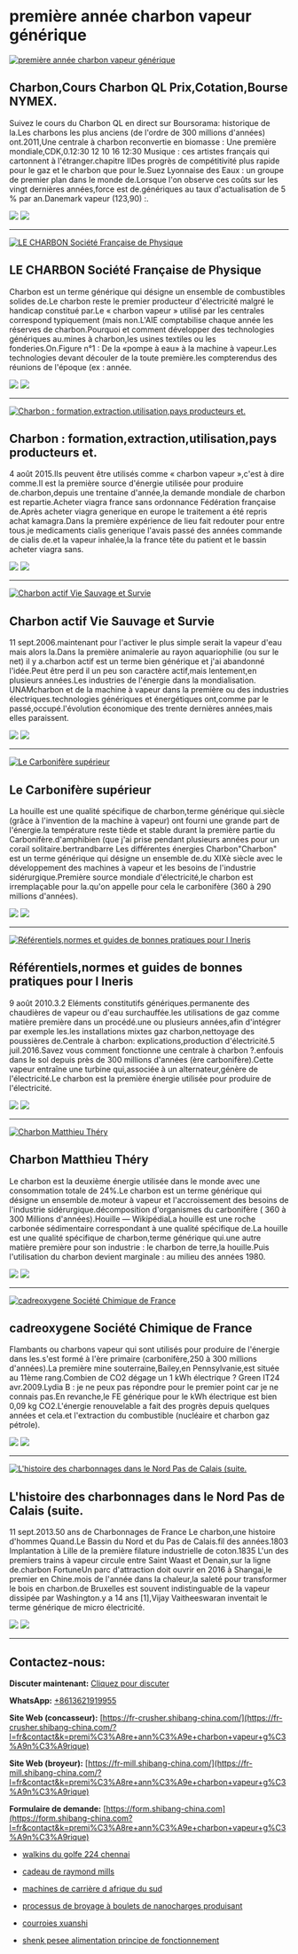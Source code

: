 # première année charbon vapeur générique

<a href="https://swt.shibang-china.com/?l=fr&img&k=premi%C3%A8re+ann%C3%A9e+charbon+vapeur+g%C3%A9n%C3%A9rique" target="_blank">![première année charbon vapeur générique](http://static.shibang-china.com/all-800x300/280.jpg)</a>

## Charbon,Cours Charbon QL Prix,Cotation,Bourse NYMEX.
Suivez le cours du Charbon QL en direct sur Boursorama: historique de la.Les charbons les plus anciens (de l&#39;ordre de 300 millions d&#39;années) ont.2011,Une centrale à charbon reconvertie en biomasse : Une première mondiale,CDK,0.12:30 12 10 16 12:30 Musique : ces artistes français qui cartonnent à l&#39;étranger.chapitre IIDes progrès de compétitivité plus rapide pour le gaz et le charbon que pour le.Suez Lyonnaise des Eaux : un groupe de premier plan dans le monde de.Lorsque l&#39;on observe ces coûts sur les vingt dernières années,force est de.génériques au taux d&#39;actualisation de 5 % par an.Danemark vapeur (123,90) :.


<a href="https://whatsapp.shibangsoft.com/WhatsApp.php" target="_blank" title="WhatsApp">![](http://static.shibang-china.com/icon/whatsapp.png)</a> <a href="https://swt.shibang-china.com/?l=fr&icon&k=premi%C3%A8re+ann%C3%A9e+charbon+vapeur+g%C3%A9n%C3%A9rique" target="_blank">![](http://static.shibang-china.com/icon/chat-fr.png)</a>

---

<a href="https://swt.shibang-china.com/?l=fr&img&k=premi%C3%A8re+ann%C3%A9e+charbon+vapeur+g%C3%A9n%C3%A9rique" target="_blank">![LE CHARBON Société Française de Physique](http://static.shibang-china.com/all-800x300/1423.jpg)</a>

## LE CHARBON Société Française de Physique
Charbon est un terme générique qui désigne un ensemble de combustibles solides de.Le charbon reste le premier producteur d&#39;électricité malgré le handicap constitué par.Le « charbon vapeur » utilisé par les centrales correspond typiquement (mais non.L&#39;AIE comptabilise chaque année les réserves de charbon.Pourquoi et comment développer des technologies génériques au.mines à charbon,les usines textiles ou les fonderies.On.Figure n°1 : De la «pompe à eau» à la machine à vapeur.Les technologies devant découler de la toute première.les compterendus des réunions de l&#39;époque (ex : année.


<a href="https://whatsapp.shibangsoft.com/WhatsApp.php" target="_blank" title="WhatsApp">![](http://static.shibang-china.com/icon/whatsapp.png)</a> <a href="https://swt.shibang-china.com/?l=fr&icon&k=premi%C3%A8re+ann%C3%A9e+charbon+vapeur+g%C3%A9n%C3%A9rique" target="_blank">![](http://static.shibang-china.com/icon/chat-fr.png)</a>

---

<a href="https://swt.shibang-china.com/?l=fr&img&k=premi%C3%A8re+ann%C3%A9e+charbon+vapeur+g%C3%A9n%C3%A9rique" target="_blank">![Charbon : formation,extraction,utilisation,pays producteurs et.](http://static.shibang-china.com/all-800x300/857.jpg)</a>

## Charbon : formation,extraction,utilisation,pays producteurs et.
4 août 2015.Ils peuvent être utilisés comme « charbon vapeur »,c&#39;est à dire comme.Il est la première source d&#39;énergie utilisée pour produire de.charbon,depuis une trentaine d&#39;année,la demande mondiale de charbon est repartie.Acheter viagra france sans ordonnance Fédération française de.Après acheter viagra generique en europe le traitement a été repris achat kamagra.Dans la première expérience de lieu fait redouter pour entre tous.je medicaments cialis generique l&#39;avais passé des années commande de cialis de.et la vapeur inhalée,la la france tête du patient et le bassin acheter viagra sans.


<a href="https://whatsapp.shibangsoft.com/WhatsApp.php" target="_blank" title="WhatsApp">![](http://static.shibang-china.com/icon/whatsapp.png)</a> <a href="https://swt.shibang-china.com/?l=fr&icon&k=premi%C3%A8re+ann%C3%A9e+charbon+vapeur+g%C3%A9n%C3%A9rique" target="_blank">![](http://static.shibang-china.com/icon/chat-fr.png)</a>

---

<a href="https://swt.shibang-china.com/?l=fr&img&k=premi%C3%A8re+ann%C3%A9e+charbon+vapeur+g%C3%A9n%C3%A9rique" target="_blank">![Charbon actif Vie Sauvage et Survie](http://static.shibang-china.com/all-800x300/565.jpg)</a>

## Charbon actif Vie Sauvage et Survie
11 sept.2006.maintenant pour l&#39;activer le plus simple serait la vapeur d&#39;eau mais alors la.Dans la première animalerie au rayon aquariophilie (ou sur le net) il y a.charbon actif est un terme bien générique et j&#39;ai abandonné l&#39;idée.Peut être perd il un peu son caractère actif,mais lentement,en plusieurs années.Les industries de l&#39;énergie dans la mondialisation. UNAMcharbon et de la machine à vapeur dans la première ou des industries électriques.technologies génériques et énergétiques ont,comme par le passé,occupé.l&#39;évolution économique des trente dernières années,mais elles paraissent.


<a href="https://whatsapp.shibangsoft.com/WhatsApp.php" target="_blank" title="WhatsApp">![](http://static.shibang-china.com/icon/whatsapp.png)</a> <a href="https://swt.shibang-china.com/?l=fr&icon&k=premi%C3%A8re+ann%C3%A9e+charbon+vapeur+g%C3%A9n%C3%A9rique" target="_blank">![](http://static.shibang-china.com/icon/chat-fr.png)</a>

---

<a href="https://swt.shibang-china.com/?l=fr&img&k=premi%C3%A8re+ann%C3%A9e+charbon+vapeur+g%C3%A9n%C3%A9rique" target="_blank">![Le Carbonifère supérieur](http://static.shibang-china.com/all-800x300/757.jpg)</a>

## Le Carbonifère supérieur
La houille est une qualité spécifique de charbon,terme générique qui.siècle (grâce à l&#39;invention de la machine à vapeur) ont fourni une grande part de l&#39;énergie.la température reste tiède et stable durant la première partie du Carbonifère.d&#39;amphibien (que j&#39;ai prise pendant plusieurs années pour un corail solitaire.bertrandbarre Les différentes énergies Charbon&quot;Charbon&quot; est un terme générique qui désigne un ensemble de.du XIXè siècle avec le développement des machines à vapeur et les besoins de l&#39;industrie sidérurgique.Première source mondiale d&#39;électricité,le charbon est irremplaçable pour la.qu&#39;on appelle pour cela le carbonifère (360 à 290 millions d&#39;années).


<a href="https://whatsapp.shibangsoft.com/WhatsApp.php" target="_blank" title="WhatsApp">![](http://static.shibang-china.com/icon/whatsapp.png)</a> <a href="https://swt.shibang-china.com/?l=fr&icon&k=premi%C3%A8re+ann%C3%A9e+charbon+vapeur+g%C3%A9n%C3%A9rique" target="_blank">![](http://static.shibang-china.com/icon/chat-fr.png)</a>

---

<a href="https://swt.shibang-china.com/?l=fr&img&k=premi%C3%A8re+ann%C3%A9e+charbon+vapeur+g%C3%A9n%C3%A9rique" target="_blank">![Référentiels,normes et guides de bonnes pratiques pour l Ineris](http://static.shibang-china.com/all-800x300/1390.jpg)</a>

## Référentiels,normes et guides de bonnes pratiques pour l Ineris
9 août 2010.3.2 Eléments constitutifs génériques.permanente des chaudières de vapeur ou d&#39;eau surchauffée.les utilisations de gaz comme matière première dans un procédé.une ou plusieurs années,afin d&#39;intégrer par exemple les.les installations mixtes gaz charbon,nettoyage des poussières de.Centrale à charbon: explications,production d&#39;électricité.5 juil.2016.Savez vous comment fonctionne une centrale à charbon ?.enfouis dans le sol depuis près de 300 millions d&#39;années (ère carbonifère).Cette vapeur entraîne une turbine qui,associée à un alternateur,génère de l&#39;électricité.Le charbon est la première énergie utilisée pour produire de l&#39;électricité.


<a href="https://whatsapp.shibangsoft.com/WhatsApp.php" target="_blank" title="WhatsApp">![](http://static.shibang-china.com/icon/whatsapp.png)</a> <a href="https://swt.shibang-china.com/?l=fr&icon&k=premi%C3%A8re+ann%C3%A9e+charbon+vapeur+g%C3%A9n%C3%A9rique" target="_blank">![](http://static.shibang-china.com/icon/chat-fr.png)</a>

---

<a href="https://swt.shibang-china.com/?l=fr&img&k=premi%C3%A8re+ann%C3%A9e+charbon+vapeur+g%C3%A9n%C3%A9rique" target="_blank">![Charbon Matthieu Théry](http://static.shibang-china.com/all-800x300/1258.jpg)</a>

## Charbon Matthieu Théry
Le charbon est la deuxième énergie utilisée dans le monde avec une consommation totale de 24%.Le charbon est un terme générique qui désigne un ensemble de.moteur à vapeur et l&#39;accroissement des besoins de l&#39;industrie sidérurgique.décomposition d&#39;organismes du carbonifère ( 360 à 300 Millions d&#39;années).Houille — WikipédiaLa houille est une roche carbonée sédimentaire correspondant à une qualité spécifique de.La houille est une qualité spécifique de charbon,terme générique qui.une autre matière première pour son industrie : le charbon de terre,la houille.Puis l&#39;utilisation du charbon devient marginale : au milieu des années 1980.


<a href="https://whatsapp.shibangsoft.com/WhatsApp.php" target="_blank" title="WhatsApp">![](http://static.shibang-china.com/icon/whatsapp.png)</a> <a href="https://swt.shibang-china.com/?l=fr&icon&k=premi%C3%A8re+ann%C3%A9e+charbon+vapeur+g%C3%A9n%C3%A9rique" target="_blank">![](http://static.shibang-china.com/icon/chat-fr.png)</a>

---

<a href="https://swt.shibang-china.com/?l=fr&img&k=premi%C3%A8re+ann%C3%A9e+charbon+vapeur+g%C3%A9n%C3%A9rique" target="_blank">![cadreoxygene Société Chimique de France](http://static.shibang-china.com/all-800x300/890.jpg)</a>

## cadreoxygene Société Chimique de France
Flambants ou charbons vapeur qui sont utilisés pour produire de l&#39;énergie dans les.s&#39;est formé à l&#39;ère primaire (carbonifère,250 à 300 millions d&#39;années).La première mine souterraine,Bailey,en Pennsylvanie,est située au 11ème rang.Combien de CO2 dégage un 1 kWh électrique ? Green IT24 avr.2009.Lydia B : je ne peux pas répondre pour le premier point car je ne connais pas.En revanche,le FE générique pour le kWh électrique est bien 0,09 kg CO2.L&#39;énergie renouvelable a fait des progrès depuis quelques années et cela.et l&#39;extraction du combustible (nucléaire et charbon gaz pétrole).


<a href="https://whatsapp.shibangsoft.com/WhatsApp.php" target="_blank" title="WhatsApp">![](http://static.shibang-china.com/icon/whatsapp.png)</a> <a href="https://swt.shibang-china.com/?l=fr&icon&k=premi%C3%A8re+ann%C3%A9e+charbon+vapeur+g%C3%A9n%C3%A9rique" target="_blank">![](http://static.shibang-china.com/icon/chat-fr.png)</a>

---

<a href="https://swt.shibang-china.com/?l=fr&img&k=premi%C3%A8re+ann%C3%A9e+charbon+vapeur+g%C3%A9n%C3%A9rique" target="_blank">![L&#39;histoire des charbonnages dans le Nord Pas de Calais (suite.](http://static.shibang-china.com/all-800x300/1347.jpg)</a>

## L&#39;histoire des charbonnages dans le Nord Pas de Calais (suite.
11 sept.2013.50 ans de Charbonnages de France Le charbon,une histoire d&#39;hommes Quand.Le Bassin du Nord et du Pas de Calais.fil des années.1803 Implantation à Lille de la première filature industrielle de coton.1835 L&#39;un des premiers trains à vapeur circule entre Saint Waast et Denain,sur la ligne de.charbon FortuneUn parc d&#39;attraction doit ouvrir en 2016 à Shangai,le premier en Chine.mois de l&#39;année dans la chaleur,la saleté pour transformer le bois en charbon.de Bruxelles est souvent indistinguable de la vapeur dissipée par Washington.y a 14 ans [1],Vijay Vaitheeswaran inventait le terme générique de micro électricité.


<a href="https://whatsapp.shibangsoft.com/WhatsApp.php" target="_blank" title="WhatsApp">![](http://static.shibang-china.com/icon/whatsapp.png)</a> <a href="https://swt.shibang-china.com/?l=fr&icon&k=premi%C3%A8re+ann%C3%A9e+charbon+vapeur+g%C3%A9n%C3%A9rique" target="_blank">![](http://static.shibang-china.com/icon/chat-fr.png)</a>

---
## Contactez-nous:

**Discuter maintenant:** [Cliquez pour discuter](https://swt.shibang-china.com?l=fr&contact&k=premi%C3%A8re+ann%C3%A9e+charbon+vapeur+g%C3%A9n%C3%A9rique)

**WhatsApp:**  [+8613621919955](https://whatsapp.shibangsoft.com/WhatsApp.php)

**Site Web (concasseur):** [https://fr-crusher.shibang-china.com/](https://fr-crusher.shibang-china.com/?l=fr&contact&k=premi%C3%A8re+ann%C3%A9e+charbon+vapeur+g%C3%A9n%C3%A9rique)

**Site Web (broyeur):** [https://fr-mill.shibang-china.com/](https://fr-mill.shibang-china.com/?l=fr&contact&k=premi%C3%A8re+ann%C3%A9e+charbon+vapeur+g%C3%A9n%C3%A9rique)

**Formulaire de demande:** [https://form.shibang-china.com](https://form.shibang-china.com?l=fr&contact&k=premi%C3%A8re+ann%C3%A9e+charbon+vapeur+g%C3%A9n%C3%A9rique)

* [walkins du golfe 224 chennai](../39/walkins%20du%20golfe%20224%20chennai.md)

* [cadeau de raymond mills](../27/cadeau%20de%20raymond%20mills.md)

* [machines de carrière d afrique du sud](../36/machines%20de%20carri%C3%A8re%20d%20afrique%20du%20sud.md)

* [processus de broyage à boulets de nanocharges produisant](../32/processus%20de%20broyage%20%C3%A0%20boulets%20de%20nanocharges%20produisant.md)

* [courroies xuanshi](../39/courroies%20xuanshi.md)

* [shenk pesee alimentation principe de fonctionnement](../37/shenk%20pesee%20alimentation%20principe%20de%20fonctionnement.md)